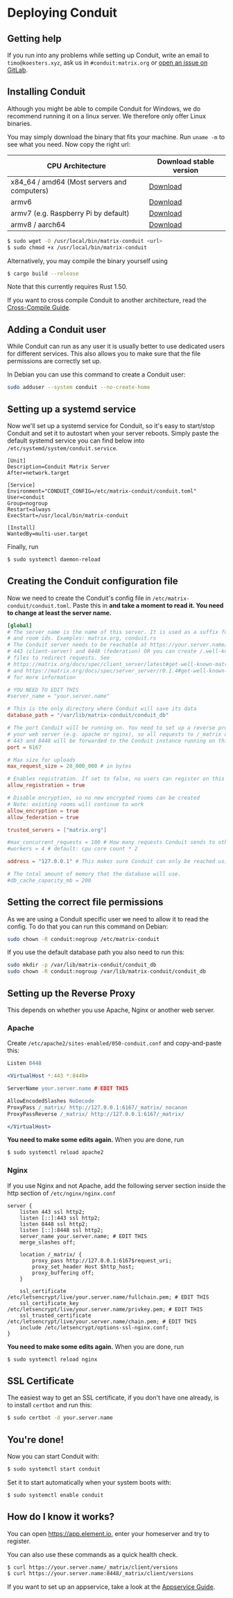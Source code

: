 # Deploying Conduit

## Getting help

If you run into any problems while setting up Conduit, write an email to `timo@koesters.xyz`, ask us
in `#conduit:matrix.org` or [open an issue on GitLab](https://gitlab.com/famedly/conduit/-/issues/new).

## Installing Conduit

Although you might be able to compile Conduit for Windows, we do recommend running it on a linux server. We therefore
only offer Linux binaries.

You may simply download the binary that fits your machine. Run `uname -m` to see what you need. Now copy the right url:

| CPU Architecture                            | Download stable version        |
| ------------------------------------------- | ------------------------------ |
| x84_64 / amd64 (Most servers and computers) | [Download][x84_64-musl-master] |
| armv6                                       | [Download][armv6-musl-master]  |
| armv7 (e.g. Raspberry Pi by default)        | [Download][armv7-musl-master]  |
| armv8 / aarch64                             | [Download][armv8-musl-master]  |

[x84_64-musl-master]: https://gitlab.com/famedly/conduit/-/jobs/artifacts/master/raw/conduit-x86_64-unknown-linux-musl?job=build:release:cargo:x86_64-unknown-linux-musl
[armv6-musl-master]: https://gitlab.com/famedly/conduit/-/jobs/artifacts/master/raw/conduit-arm-unknown-linux-musleabihf?job=build:release:cargo:arm-unknown-linux-musleabihf
[armv7-musl-master]: https://gitlab.com/famedly/conduit/-/jobs/artifacts/master/raw/conduit-armv7-unknown-linux-musleabihf?job=build:release:cargo:armv7-unknown-linux-musleabihf
[armv8-musl-master]: https://gitlab.com/famedly/conduit/-/jobs/artifacts/master/raw/conduit-aarch64-unknown-linux-musl?job=build:release:cargo:aarch64-unknown-linux-musl

```bash
$ sudo wget -O /usr/local/bin/matrix-conduit <url>
$ sudo chmod +x /usr/local/bin/matrix-conduit
```

Alternatively, you may compile the binary yourself using

```bash
$ cargo build --release
```

Note that this currently requires Rust 1.50.

If you want to cross compile Conduit to another architecture, read the [Cross-Compile Guide](CROSS_COMPILE.md).

## Adding a Conduit user

While Conduit can run as any user it is usually better to use dedicated users for different services. This also allows
you to make sure that the file permissions are correctly set up.

In Debian you can use this command to create a Conduit user:

```bash
sudo adduser --system conduit --no-create-home
```

## Setting up a systemd service

Now we'll set up a systemd service for Conduit, so it's easy to start/stop Conduit and set it to autostart when your
server reboots. Simply paste the default systemd service you can find below into
`/etc/systemd/system/conduit.service`.

```systemd
[Unit]
Description=Conduit Matrix Server
After=network.target

[Service]
Environment="CONDUIT_CONFIG=/etc/matrix-conduit/conduit.toml"
User=conduit
Group=nogroup
Restart=always
ExecStart=/usr/local/bin/matrix-conduit

[Install]
WantedBy=multi-user.target
```

Finally, run

```bash
$ sudo systemctl daemon-reload
```

## Creating the Conduit configuration file

Now we need to create the Conduit's config file in `/etc/matrix-conduit/conduit.toml`. Paste this in **and take a moment
to read it. You need to change at least the server name.**

```toml
[global]
# The server_name is the name of this server. It is used as a suffix for user
# and room ids. Examples: matrix.org, conduit.rs
# The Conduit server needs to be reachable at https://your.server.name/ on port
# 443 (client-server) and 8448 (federation) OR you can create /.well-known
# files to redirect requests. See
# https://matrix.org/docs/spec/client_server/latest#get-well-known-matrix-client
# and https://matrix.org/docs/spec/server_server/r0.1.4#get-well-known-matrix-server
# for more information

# YOU NEED TO EDIT THIS
#server_name = "your.server.name"

# This is the only directory where Conduit will save its data
database_path = "/var/lib/matrix-conduit/conduit_db"

# The port Conduit will be running on. You need to set up a reverse proxy in
# your web server (e.g. apache or nginx), so all requests to /_matrix on port
# 443 and 8448 will be forwarded to the Conduit instance running on this port
port = 6167

# Max size for uploads
max_request_size = 20_000_000 # in bytes

# Enables registration. If set to false, no users can register on this server.
allow_registration = true

# Disable encryption, so no new encrypted rooms can be created
# Note: existing rooms will continue to work
allow_encryption = true
allow_federation = true

trusted_servers = ["matrix.org"]

#max_concurrent_requests = 100 # How many requests Conduit sends to other servers at the same time
#workers = 4 # default: cpu core count * 2

address = "127.0.0.1" # This makes sure Conduit can only be reached using the reverse proxy

# The total amount of memory that the database will use.
#db_cache_capacity_mb = 200
```

## Setting the correct file permissions

As we are using a Conduit specific user we need to allow it to read the config. To do that you can run this command on
Debian:

```bash
sudo chown -R conduit:nogroup /etc/matrix-conduit
```

If you use the default database path you also need to run this:

```bash
sudo mkdir -p /var/lib/matrix-conduit/conduit_db
sudo chown -R conduit:nogroup /var/lib/matrix-conduit/conduit_db
```

## Setting up the Reverse Proxy

This depends on whether you use Apache, Nginx or another web server.

### Apache

Create `/etc/apache2/sites-enabled/050-conduit.conf` and copy-and-paste this:

```apache
Listen 8448

<VirtualHost *:443 *:8448>

ServerName your.server.name # EDIT THIS

AllowEncodedSlashes NoDecode
ProxyPass /_matrix/ http://127.0.0.1:6167/_matrix/ nocanon
ProxyPassReverse /_matrix/ http://127.0.0.1:6167/_matrix/

</VirtualHost>
```

**You need to make some edits again.** When you are done, run

```bash
$ sudo systemctl reload apache2
```

### Nginx

If you use Nginx and not Apache, add the following server section inside the http section of `/etc/nginx/nginx.conf`

```nginx
server {
    listen 443 ssl http2;
    listen [::]:443 ssl http2;
    listen 8448 ssl http2;
    listen [::]:8448 ssl http2;
    server_name your.server.name; # EDIT THIS
    merge_slashes off;

    location /_matrix/ {
        proxy_pass http://127.0.0.1:6167$request_uri;
        proxy_set_header Host $http_host;
        proxy_buffering off;
    }

    ssl_certificate /etc/letsencrypt/live/your.server.name/fullchain.pem; # EDIT THIS
    ssl_certificate_key /etc/letsencrypt/live/your.server.name/privkey.pem; # EDIT THIS
    ssl_trusted_certificate /etc/letsencrypt/live/your.server.name/chain.pem; # EDIT THIS
    include /etc/letsencrypt/options-ssl-nginx.conf;
}
```

**You need to make some edits again.** When you are done, run

```bash
$ sudo systemctl reload nginx
```

## SSL Certificate

The easiest way to get an SSL certificate, if you don't have one already, is to install `certbot` and run this:

```bash
$ sudo certbot -d your.server.name
```

## You're done!

Now you can start Conduit with:

```bash
$ sudo systemctl start conduit
```

Set it to start automatically when your system boots with:

```bash
$ sudo systemctl enable conduit
```

## How do I know it works?

You can open <https://app.element.io>, enter your homeserver and try to register.

You can also use these commands as a quick health check.

```bash
$ curl https://your.server.name/_matrix/client/versions
$ curl https://your.server.name:8448/_matrix/client/versions
```

If you want to set up an appservice, take a look at the [Appservice Guide](APPSERVICES.md).
